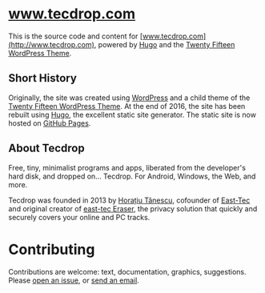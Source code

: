 # www.tecdrop.com
This is the source code and content for [www.tecdrop.com](http://www.tecdrop.com), powered by [Hugo](https://gohugo.io) and the [Twenty Fifteen WordPress Theme](https://wordpress.org/themes/twentyfifteen/).

## Short History

Originally, the site was created using [WordPress](https://wordpress.org) and a child theme of the [Twenty Fifteen WordPress Theme](https://wordpress.org/themes/twentyfifteen/). At the end of 2016, the site has been rebuilt using [Hugo](https://gohugo.io), the excellent static site generator. The static site is now hosted on [GitHub Pages](https://github.com/tecdrop/tecdrop.github.io).

## About Tecdrop

Free, tiny, minimalist programs and apps, liberated from the developer's hard disk, and dropped on... Tecdrop. For Android, Windows, the Web, and more.

Tecdrop was founded in 2013 by [Horațiu Tănescu](https://horatiu.me), cofounder of [East-Tec](https://www.east-tec.com) and original creator of [east-tec Eraser](https://www.east-tec.com/eraser/), the privacy solution that quickly and securely covers your online and PC tracks.

# Contributing

Contributions are welcome: text, documentation, graphics, suggestions. Please [open an issue](https://github.com/tecdrop/www.tecdrop.com/issues), or [send an email](https://www.tecdrop.com/contact/).
